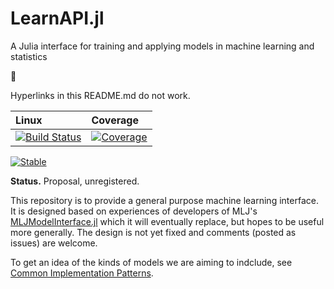 # LearnAPI.jl

A Julia interface for training and applying models in machine learning and statistics


&#x1F6A7;

Hyperlinks in this README.md do not work.

| Linux | Coverage |
| :------------ | :------- |
| [![Build Status](https://github.com/JuliaAI/LearnAPI.jl/workflows/CI/badge.svg)](https://github.com/JuliaAI/LearnAPI.jl/actions) | [![Coverage](https://codecov.io/gh/JuliaAI/LearnAPI.jl/branch/master/graph/badge.svg)](https://codecov.io/github/JuliaAI/LearnAPI.jl?branch=master) |

[![Stable](https://img.shields.io/badge/docs-stable-blue.svg)](https://juliaai.github.io/LearnAPI.jl/stable/)


**Status.** Proposal, unregistered. 

This repository is to provide a general purpose machine learning interface. It is designed
based on experiences of developers of MLJ's [MLJModelInterface.jl]() which it will
eventually replace, but hopes to be useful more generally. The design is not yet fixed and
comments (posted as issues) are welcome.

To get an idea of the kinds of models we are aiming to indclude, see [Common Implementation
Patterns]().


